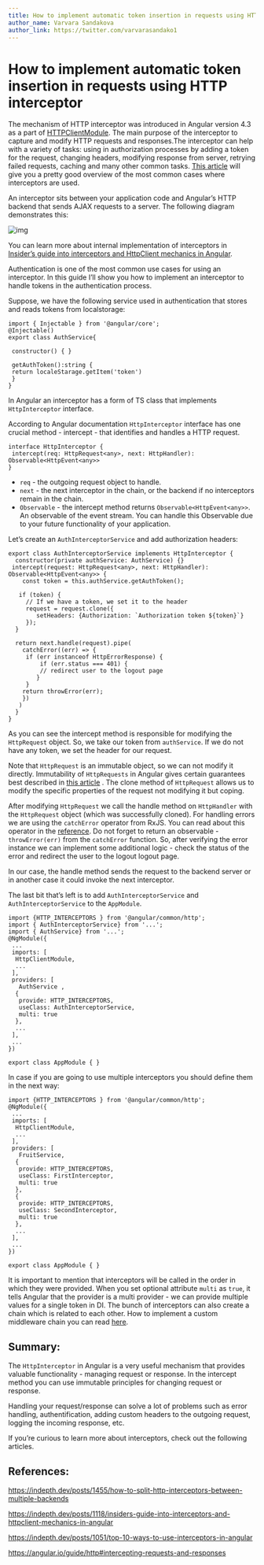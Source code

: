 ```yaml
---
title: How to implement automatic token insertion in requests using HTTP interceptor - Angular Tutorials | indepth.dev
author_name: Varvara Sandakova
author_link: https://twitter.com/varvarasandako1
---
```

# **How to implement automatic token insertion in requests using HTTP interceptor**

The mechanism of HTTP interceptor was introduced in Angular version 4.3 as a part of [HTTPClientModule](https://www.tektutorialshub.com/angular/angular-httpclient/). The main purpose of the interceptor to capture and modify HTTP requests and responses.The interceptor can help with a variety of tasks: using in authorization processes by adding a token for the request, changing headers, modifying response from server, retrying failed requests, caching and many other common tasks. [This article](https://indepth.dev/posts/1051/top-10-ways-to-use-interceptors-in-angular) will give you a pretty good overview of the most common cases where interceptors are used.

An interceptor sits between your application code and Angular’s HTTP backend that sends AJAX requests to a server. The following diagram demonstrates this:

![img](https://lh6.googleusercontent.com/1zFNbLjk9WnHaWYC1L_yfX8F0kdfdhL32az8pnsZJ_Hs1Fr--pFvj29erHinni-U81VLpLZ9eqHkSwVKYxLdS35MqULhFUG23ffaB7hkKIEUZ77WVZgFVwXZl70ShfFAhlR9ijZ5)

You can learn more about internal implementation of interceptors in [Insider’s guide into interceptors and HttpClient mechanics in Angular](https://indepth.dev/posts/1118/insiders-guide-into-interceptors-and-httpclient-mechanics-in-angular). 

Authentication is one of the most common use cases for using an interceptor. In this guide I’ll show you how to implement an interceptor to handle tokens in the authentication process. 

Suppose, we have the following service used in authentication that stores and reads tokens from localstorage:

```
import { Injectable } from '@angular/core';
@Injectable()
export class AuthService{

 constructor() { }

 getAuthToken():string {
 return localeStarage.getItem('token')
 }
}
```

In Angular an interceptor has a form of TS class that implements `HttpInterceptor` interface. 

According to Angular documentation `HttpInterceptor` interface has one crucial method - intercept - that identifies and handles a HTTP request.

```
interface HttpInterceptor {
 intercept(req: HttpRequest<any>, next: HttpHandler): Observable<HttpEvent<any>>
}
```

- `req` - the outgoing request object to handle.
- `next` - the next interceptor in the chain, or the backend if no interceptors remain in the chain.
- `Observable` - the intercept method returns `Observable<HttpEvent<any>>`. An observable of the event stream. You can handle this Observable due to your future functionality of your application.

Let’s create an `AuthInterceptorService` and add authorization headers:

```
export class AuthInterceptorService implements HttpInterceptor {
  constructor(private authService: AuthService) {} 
 intercept(request: HttpRequest<any>, next: HttpHandler): Observable<HttpEvent<any>> {  
    const token = this.authService.getAuthToken();

   if (token) {
     // If we have a token, we set it to the header
     request = request.clone({
        setHeaders: {Authorization: `Authorization token ${token}`}
     });
  }

  return next.handle(request).pipe(
  	catchError((err) => {
   	 if (err instanceof HttpErrorResponse) {
       	 if (err.status === 401) {
       	 // redirect user to the logout page
     	}
 	 }
  	return throwError(err);
	})
   )
  }
}
```

As you can see the intercept method is responsible for modifying the `HttpRequest` object. So, we take our token from `authService`. If we do not have any token, we set the header for our request.

Note that `HttpRequest` is an immutable object, so we can not modify it directly. Immutability of `HttpRequests`  in Angular gives certain guarantees best described in [this article](https://indepth.dev/posts/1381/immutability-importance-in-angular-applications) . The clone method of `HttpRequest` allows us to modify the specific properties of the request not modifying it but coping. 

After modifying `HttpRequest` we call the handle method on `HttpHandler` with the `HttpRequest` object (which was successfully cloned). For handling errors we are using the `catchError` operator from RxJS. You can read about this operator in the [reference](https://indepth.dev/reference/rxjs/operators/catch-error). Do not forget to return an observable - `throwError(err)` from the `catchError` function. So, after verifying the error instance we can implement some additional logic - check the status of the error and redirect the user to the logout logout page.

 In our case, the handle method sends the request to the backend server or in another case it could invoke the next interceptor.

 The last bit that’s left is to add `AuthInterceptorService` and `AuthInterceptorService` to the `AppModule`.

```
import {HTTP_INTERCEPTORS } from '@angular/common/http';
import { AuthInterceptorService} from '...';
import { AuthService} from '...';
@NgModule({
 ...
 imports: [
  HttpClientModule,
  ...
 ],
 providers: [
   AuthService , 
  {
   provide: HTTP_INTERCEPTORS,
   useClass: AuthInterceptorService,
   multi: true
  },
  ...
 ],
 ...
})

export class AppModule { }
```

In case if you are going to use multiple interceptors you should define them in the next way:

```
import {HTTP_INTERCEPTORS } from '@angular/common/http';
@NgModule({
 ...
 imports: [
  HttpClientModule,
  ...
 ],
 providers: [
   FruitService, 
  {
   provide: HTTP_INTERCEPTORS,
   useClass: FirstInterceptor,
   multi: true
  },
  {
   provide: HTTP_INTERCEPTORS,
   useClass: SecondInterceptor,
   multi: true
  },
  ...
 ],
 ...
})

export class AppModule { }
```

It is important to mention that interceptors will be called in the order in which they were provided. When you set optional attribute `multi` as `true`, it tells Angular that the provider is a multi provider - we can provide multiple values for a single token in DI. The bunch of interceptors can also create a chain which is related to each other. How to implement a custom middleware chain you can read [here](https://indepth.dev/posts/1118/insiders-guide-into-interceptors-and-httpclient-mechanics-in-angular#constructing-observable-stream-of-handlers-chain).

## **Summary:**

The `HttpInterceptor` in Angular is a very useful mechanism that provides valuable functionality - managing request or response. In the intercept method you can use immutable principles for changing request or response. 

Handling your request/response can solve a lot of problems such as error handling, authentification, adding custom headers to the outgoing request, logging the incoming response, etc. 

If you’re curious to learn more about interceptors, check out the following articles.

## **References:**

https://indepth.dev/posts/1455/how-to-split-http-interceptors-between-multiple-backends

https://indepth.dev/posts/1118/insiders-guide-into-interceptors-and-httpclient-mechanics-in-angular

https://indepth.dev/posts/1051/top-10-ways-to-use-interceptors-in-angular

https://angular.io/guide/http#intercepting-requests-and-responses
